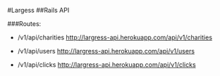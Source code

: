 #Largess
##Rails API

###Routes:
- /v1/api/charities
http://largress-api.herokuapp.com/api/v1/charities

- /v1/api/users
http://largress-api.herokuapp.com/api/v1/users

- /v1/api/clicks
http://largress-api.herokuapp.com/api/v1/clicks


